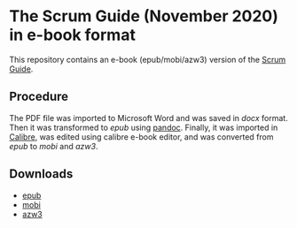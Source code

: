 # The Scrum Guide (November 2020) in e-book format

This repository contains an e-book (epub/mobi/azw3) version of the [Scrum Guide](https://scrumguides.org/docs/scrumguide/v2020/2020-Scrum-Guide-US.pdf).

## Procedure
The PDF file was imported to Microsoft Word and was saved in _docx_ format. Then it was transformed to _epub_ using [pandoc](https://pandoc.org/). Finally, it was imported in [Calibre](https://calibre-ebook.com/), was edited using calibre e-book editor, and was converted from _epub_ to _mobi_ and _azw3_.

## Downloads

- [epub](https://github.com/archphile/scrum_guide_ebook/raw/main/2020-Scrum-Guide-US.epub)
- [mobi](https://github.com/archphile/scrum_guide_ebook/raw/main/2020-Scrum-Guide-US.azw3)
- [azw3](https://github.com/archphile/scrum_guide_ebook/raw/main/2020-Scrum-Guide-US.azw3)
